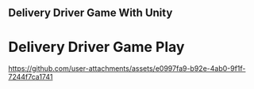 ## Delivery Driver Game With Unity

# Delivery Driver Game Play

https://github.com/user-attachments/assets/e0997fa9-b92e-4ab0-9f1f-7244f7ca1741

